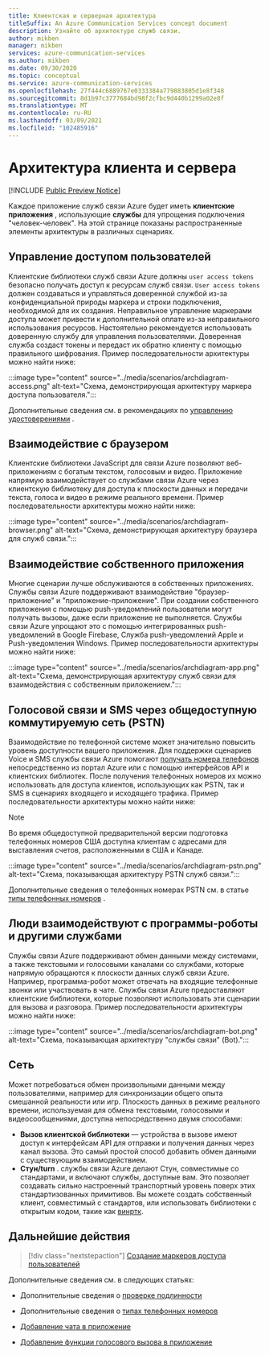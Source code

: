 ```yaml
---
title: Клиентская и серверная архитектура
titleSuffix: An Azure Communication Services concept document
description: Узнайте об архитектуре служб связи.
author: mikben
manager: mikben
services: azure-communication-services
ms.author: mikben
ms.date: 09/30/2020
ms.topic: conceptual
ms.service: azure-communication-services
ms.openlocfilehash: 27f444c6889767e0333384a779883805d1e8f348
ms.sourcegitcommit: 8d1b97c3777684bd98f2cfbc9d440b1299a02e8f
ms.translationtype: MT
ms.contentlocale: ru-RU
ms.lasthandoff: 03/09/2021
ms.locfileid: "102485916"
---
```

# <a name="client-and-server-architecture"></a>Архитектура клиента и сервера

[!INCLUDE [Public Preview Notice](../includes/public-preview-include.md)]


<!--
> [!WARNING]
> This document is under construction and needs the following items to be addressed:
> - Need to add security best practices for token management here
> - Reference docs:
> - https://docs.microsoft.com/windows/security/threat-protection/security-policy-settings/create-a-token-object
> - https://docs.microsoft.com/azure/aks/operator-best-practices-identity
> - https://docs.microsoft.com/cloud-app-security/api-tokens?view=gestures-1.0-->

Каждое приложение служб связи Azure будет иметь **клиентские приложения** , использующие **службы** для упрощения подключения "человек-человек". На этой странице показаны распространенные элементы архитектуры в различных сценариях.

## <a name="user-access-management"></a>Управление доступом пользователей

Клиентские библиотеки служб связи Azure должны `user access tokens` безопасно получать доступ к ресурсам служб связи. `User access tokens` должен создаваться и управляться доверенной службой из-за конфиденциальной природы маркера и строки подключения, необходимой для их создания. Неправильное управление маркерами доступа может привести к дополнительной оплате из-за неправильного использования ресурсов. Настоятельно рекомендуется использовать доверенную службу для управления пользователями. Доверенная служба создаст токены и передаст их обратно клиенту с помощью правильного шифрования. Пример последовательности архитектуры можно найти ниже:

:::image type="content" source="../media/scenarios/archdiagram-access.png" alt-text="Схема, демонстрирующая архитектуру маркера доступа пользователя.":::

Дополнительные сведения см. в рекомендациях по [управлению удостоверениями](../../security/fundamentals/identity-management-best-practices.md) .

## <a name="browser-communication"></a>Взаимодействие с браузером

Клиентские библиотеки JavaScript для связи Azure позволяют веб-приложениям с богатым текстом, голосовым и видео. Приложение напрямую взаимодействует со службами связи Azure через клиентскую библиотеку для доступа к плоскости данных и передачи текста, голоса и видео в режиме реального времени. Пример последовательности архитектуры можно найти ниже:

:::image type="content" source="../media/scenarios/archdiagram-browser.png" alt-text="Схема, демонстрирующая архитектуру браузера для служб связи.":::

## <a name="native-app-communication"></a>Взаимодействие собственного приложения

Многие сценарии лучше обслуживаются в собственных приложениях. Службы связи Azure поддерживают взаимодействие "браузер-приложение" и "приложение-приложение".  При создании собственного приложения с помощью push-уведомлений пользователи могут получать вызовы, даже если приложение не выполняется. Службы связи Azure упрощают это с помощью интегрированных push-уведомлений в Google Firebase, Cлужба push-уведомлений Apple и Push-уведомления Windows. Пример последовательности архитектуры можно найти ниже:

:::image type="content" source="../media/scenarios/archdiagram-app.png" alt-text="Схема, демонстрирующая архитектуру служб связи для взаимодействия с собственным приложением.":::

## <a name="voice-and-sms-over-the-public-switched-telephony-network-pstn"></a>Голосовой связи и SMS через общедоступную коммутируемую сеть (PSTN)

Взаимодействие по телефонной системе может значительно повысить уровень доступности вашего приложения. Для поддержки сценариев Voice и SMS службы связи Azure помогают [получать номера телефонов](../quickstarts/telephony-sms/get-phone-number.md) непосредственно из портал Azure или с помощью интерфейсов API и клиентских библиотек. После получения телефонных номеров их можно использовать для доступа клиентов, использующих как PSTN, так и SMS в сценариях входящего и исходящего трафика. Пример последовательности архитектуры можно найти ниже:

> [!Note]
> Во время общедоступной предварительной версии подготовка телефонных номеров США доступна клиентам с адресами для выставления счетов, расположенными в США и Канаде.

:::image type="content" source="../media/scenarios/archdiagram-pstn.png" alt-text="Схема, показывающая архитектуру PSTN служб связи.":::

Дополнительные сведения о телефонных номерах PSTN см. в статье [типы телефонных номеров](../concepts/telephony-sms/plan-solution.md) .

## <a name="humans-communicating-with-bots-and-other-services"></a>Люди взаимодействуют с программы-роботы и другими службами

Службы связи Azure поддерживают обмен данными между системами, а также текстовыми и голосовыми каналами со службами, которые напрямую обращаются к плоскости данных служб связи Azure. Например, программа-робот может отвечать на входящие телефонные звонки или участвовать в чате. Службы связи Azure предоставляют клиентские библиотеки, которые позволяют использовать эти сценарии для вызова и разговора. Пример последовательности архитектуры можно найти ниже:

:::image type="content" source="../media/scenarios/archdiagram-bot.png" alt-text="Схема, показывающая архитектуру &quot;службы связи&quot; (Bot).":::

## <a name="networking"></a>Сеть

Может потребоваться обмен произвольными данными между пользователями, например для синхронизации общего опыта смешанной реальности или игр. Плоскость данных в режиме реального времени, используемая для обмена текстовыми, голосовыми и видеосообщениями, доступна непосредственно двумя способами:

- **Вызов клиентской библиотеки** — устройства в вызове имеют доступ к интерфейсам API для отправки и получения данных через канал вызова. Это самый простой способ добавить обмен данными с существующим взаимодействием.
- **Стун/turn** . службы связи Azure делают Стун, совместимые со стандартами, и включают службы, доступные вам. Это позволяет создавать сильно настроенный транспортный уровень поверх этих стандартизованных примитивов. Вы можете создать собственный клиент, совместимый с стандартов, или использовать библиотеки с открытым кодом, такие как [винртк](https://github.com/microsoft/winrtc).

## <a name="next-steps"></a>Дальнейшие действия

> [!div class="nextstepaction"]
> [Создание маркеров доступа пользователей](../quickstarts/access-tokens.md)

Дополнительные сведения см. в следующих статьях:

- Дополнительные сведения о [проверке подлинности](../concepts/authentication.md)
- Дополнительные сведения о [типах телефонных номеров](../concepts/telephony-sms/plan-solution.md)

- [Добавление чата в приложение](../quickstarts/chat/get-started.md)
- [Добавление функции голосового вызова в приложение](../quickstarts/voice-video-calling/getting-started-with-calling.md)
